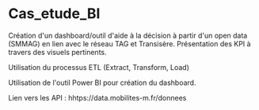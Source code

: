 # Cas_etude_BI

Création d'un dashboard/outil d'aide à la décision à partir d'un open data (SMMAG) en lien avec le réseau TAG et Transisère.
Présentation des KPI à travers des visuels pertinents.

Utilisation du processus ETL (Extract, Transform, Load)

Utilisation de l'outil Power BI pour création du dashboard.

Lien vers les API :
hhtps://data.mobilites-m.fr/donnees

